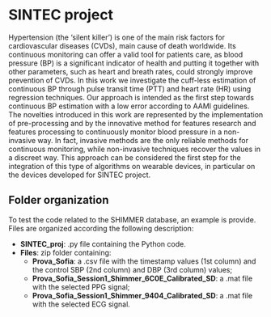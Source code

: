# SINTEC project
Hypertension (the ‘silent killer’) is one of the main risk factors for cardiovascular diseases (CVDs), main cause of death worldwide. Its continuous monitoring can offer a valid tool for patients care, as blood pressure (BP) is a significant indicator of health and putting it together with other parameters, such as heart and breath rates, could strongly improve prevention of CVDs. In this work we investigate the cuff-less estimation of continuous BP through pulse transit time (PTT) and heart rate (HR) using regression techniques. Our approach is intended as the first step towards continuous BP estimation with a low error according to AAMI guidelines. The novelties introduced in this work are represented by the implementation of pre-processing and by the innovative method for features research and features processing to continuously monitor blood pressure in a non-invasive way. In fact, invasive methods are the only reliable methods for continuous monitoring, while non-invasive techniques recover the values in a discreet way. 
This approach can be considered the first step for the integration of this type of algorithms on wearable devices, in particular on the devices developed for SINTEC project.

## Folder organization
To test the code related to the SHIMMER database, an example is provide. Files are organized according the following description:
* **SINTEC_proj**: .py file containing the Python code.
* **Files**: zip folder containing:
   * **Prova_Sofia**: a .csv file with the timestamp values (1st column) and the control SBP (2nd column) and DBP (3rd column) values; 
   * **Prova_Sofia_Session1_Shimmer_6C0E_Calibrated_SD**: a .mat file with the selected PPG signal;
   * **Prova_Sofia_Session1_Shimmer_9404_Calibrated_SD**: a .mat file with the selected ECG signal.

